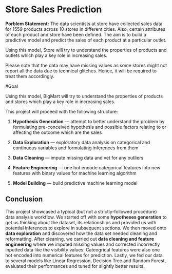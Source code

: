 # Store Sales Prediction

**Porblem Statement:** The data scientists at store have collected sales data for 1559 products across 10 stores in different cities. Also, certain attributes of each product and store have been defined. The aim is to build a predictive model and predict the sales of each product at a particular outlet.

Using this model, Store will try to understand the properties of products and outlets which play a key role in increasing sales.

Please note that the data may have missing values as some stores might not report all the data due to technical glitches. Hence, it will be required to treat them accordingly. 

#Goal

Using this model, BigMart will try to understand the properties of products and stores which play a key role in increasing sales.

This project will proceed with the following structure:

1. **Hypothesis Generation** — attempt to better understand the problem by formulating pre-conceived hypothesis and possible factors relating to or affecting the outcome which are the sales

2. **Data Exploration** — exploratory data analysis on categorical and continuous variables and formulating inferences from them

3. **Data Cleaning** — impute missing data and vet for any outliers

4. **Feature Engineering** — one hot encode categorical features into new features with binary values for machine learning algorithm

5. **Model Building** — build predictive machine learning model

## Conclusion

This project showcased a typical (but not a strictly-followed procedure) data analysis workflow. We started off with some **hypotheses generation** to get us thinking about the dataset, its relationships and provided us with potential inferences to explore in subsequent sections. We then moved onto **data exploration** and discovered how the data set needed cleaning and reformatting. After cleaning, we carried out **data cleaning and feature engineering** where we imputed missing values and corrected incorrectly inputted data like the visibility values. Cateogrical features were also one hot encoded into numerical features for prediction. Lastly, we fed our data to several models like Linear Regression, Decision Tree and Random Forest, evaluated their performances and tuned for slightly better results.
